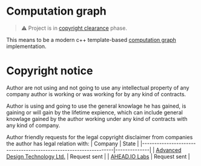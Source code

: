 # Computation graph
> :warning: Project is in [copyright clearance](http://www.gnu.org/licenses/gpl-howto.en.html) phase.

This means to be a modern c++ template-based [computation graph](https://en.m.wikipedia.org/wiki/Dependency_graph) implementation.

# Copyright notice
Author are not using and not going to use any intellectual property of any company author is working or was working for by any kind of contracts.

Author is using and going to use the general knowlage he has gained, is gaining or will gain by the lifetime expience, which can include general knowlage gained by the author working under any kind of contracts with any kind of company.

Author friendly requests for the legal copyright disclaimer from companies the author has legal relation with:
| Company                                                          | State        |
|------------------------------------------------------------------|--------------|
| [Advanced Design Technology Ltd.](https://www.adtechnology.com/) | Request sent |
| [AHEAD.IO Labs](http://www.ahead.io/)                            | Request sent |


